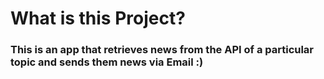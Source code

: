# What is this Project?
### This is an app that retrieves news  from the API of a particular topic and sends them news via Email :)  